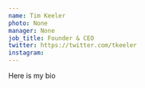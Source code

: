 ```yaml
---
name: Tim Keeler
photo: None
manager: None
job_title: Founder & CEO
twitter: https://twitter.com/tkeeler
instagram: 
---
```

Here is my bio
